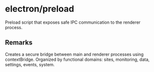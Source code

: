 # electron/preload

Preload script that exposes safe IPC communication to the renderer process.

## Remarks

Creates a secure bridge between main and renderer processes using
contextBridge. Organized by functional domains: sites, monitoring, data,
settings, events, system.
